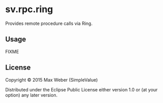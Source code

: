 # sv.rpc.ring

Provides remote procedure calls via Ring.

## Usage

FIXME

## License

Copyright © 2015 Max Weber (SimpleValue)

Distributed under the Eclipse Public License either version 1.0 or (at
your option) any later version.
